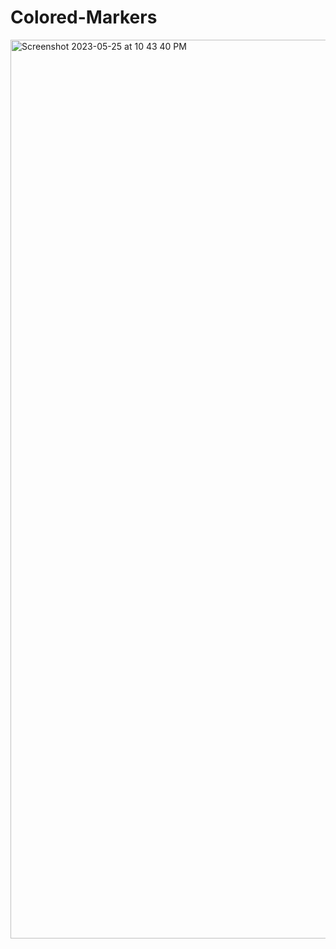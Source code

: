 # Colored-Markers
<img width="1438" alt="Screenshot 2023-05-25 at 10 43 40 PM" src="https://github.com/Akshat3004/Colored-Markers/assets/113849583/6a456895-a954-4e31-a92e-27ddb034dffd">
